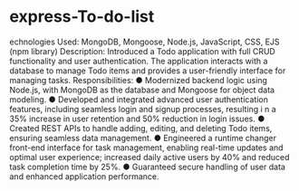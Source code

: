 # express-To-do-list
echnologies Used: MongoDB, Mongoose, Node.js, JavaScript, CSS, EJS (npm library)
Description: Introduced a Todo application with full CRUD functionality and user authentication. The application interacts
with a
database to manage Todo items and provides a user-friendly interface for managing tasks.
Responsibilities:
● Modernized backend logic using Node.js, with MongoDB as the database and Mongoose for object data modeling.
● Developed and integrated advanced user authentication features, including seamless login and signup processes, resulting i
n a 35% increase in user retention and 50% reduction in login issues.
● Created REST APIs to handle adding, editing, and deleting Todo items, ensuring seamless data management.
● Engineered a runtime changer front-end interface for task management, enabling real-time updates and optimal user
experience; increased daily active users by 40% and reduced task completion time by 25%.
● Guaranteed secure handling of user data and enhanced application performance.
